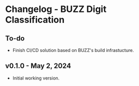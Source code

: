 # Changelog - BUZZ Digit Classification

## To-do

- Finish CI/CD solution based on BUZZ's build infrastucture.

## v0.1.0 - May 2, 2024

- Initial working version.

